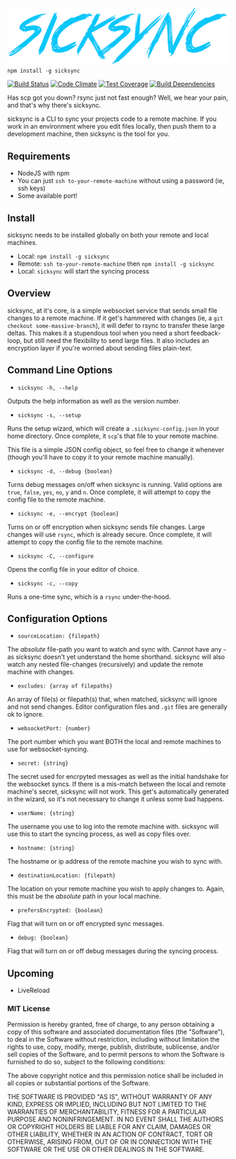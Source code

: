 ![sicksync](https://raw.githubusercontent.com/adnexus/sicksync/master/img/sicksync.png)
`npm install -g sicksync`

[![Build Status](https://travis-ci.org/adnexus/sicksync.svg?branch=tests)](https://travis-ci.org/adnexus/sicksync)
[![Code Climate](https://codeclimate.com/github/adnexus/sicksync/badges/gpa.svg)](https://codeclimate.com/github/adnexus/sicksync)
[![Test Coverage](https://codeclimate.com/github/adnexus/sicksync/badges/coverage.svg)](https://codeclimate.com/github/adnexus/sicksync)
[![Build Dependencies](https://david-dm.org/adnexus/sicksync.png)](https://david-dm.org/adnexus/sicksync)

Has scp got you down? rsync just not fast enough? Well, we hear your pain, and that's why there's sicksync.

sicksync is a CLI to sync your projects code to a remote machine. If you work in an environment where you edit files locally, then push them to a development machine, then sicksync is the tool for you.

## Requirements

- NodeJS with npm
- You can just `ssh to-your-remote-machine` without using a password (ie, ssh keys)
- Some available port!

## Install
sicksync needs to be installed globally on both your remote and local machines.

- Local: `npm install -g sicksync`
- Remote: `ssh to-your-remote-machine` then `npm install -g sicksync`
- Local: `sicksync` will start the syncing process

## Overview
sicksync, at it's core, is a simple websocket service that sends small file changes to a remote machine. If it get's hammered with changes (ie, a `git checkout some-massive-branch`), it will defer to rsync to transfer these large deltas. This makes it a stupendous tool when you need a short feedback-loop, but still need the flexibility to send large files. It also includes an encryption layer if you're worried about sending files plain-text.

## Command Line Options

- `sicksync -h, --help`

Outputs the help information as well as the version number.

- `sicksync -s, --setup`

Runs the setup wizard, which will create a `.sicksync-config.json` in your home directory. Once complete, it `scp`'s that file to your remote machine.

This file is a simple JSON config object, so feel free to change it whenever (though you'll have to copy it to your remote machine manually).

- `sicksync -d, --debug {boolean}`

Turns debug messages on/off when sicksync is running. Valid options are `true`, `false`, `yes`, `no`, `y` and `n`. Once complete, it will attempt to copy the config file to the remote machine.

- `sicksync -e, --encrypt {boolean}`

Turns on or off encryption when sicksync sends file changes. Large changes will use `rsync`, which is already secure. Once complete, it will attempt to copy the config file to the remote machine.

- `sicksync -C, --configure`

Opens the config file in your editor of choice.

- `sicksync -c, --copy`

Runs a one-time sync, which is a `rsync` under-the-hood.

## Configuration Options

- `sourceLocation: {filepath}`

The *absolute* file-path you want to watch and sync with. Cannot have any `~` as sicksync doesn't yet understand the home shorthand. sicksync will also watch any nested file-changes (recursively) and update the remote machine with changes.

- `excludes: {array of filepaths}`

An array of file(s) or filepath(s) that, when matched, sicksync will ignore and not send changes. Editor configuration files and `.git` files are generally ok to ignore.

- `websocketPort: {number}`

The port number which you want BOTH the local and remote machines to use for websocket-syncing.

- `secret: {string}`

The secret used for encrpyted messages as well as the initial handshake for the websocket syncs. If there is a mis-match between the local and remote machine's secret, sicksync will not work. This get's automatically generated in the wizard, so it's not necessary to change it unless some bad happens.

- `userName: {string}`

The username you use to log into the remote machine with. sicksync will use this to start the syncing process, as well as copy files over.

- `hostname: {string}`

The hostname or ip address of the remote machine you wish to sync with.

- `destinationLocation: {filepath}`

The location on your remote machine you wish to apply changes to. Again, this must be the *absolute* path in your local machine.

- `prefersEncrypted: {boolean}`

Flag that will turn on or off encrypted sync messages.

- `debug: {boolean}`

Flag that will turn on or off debug messages during the syncing process.

## Upcoming

- LiveReload

### MIT License

Permission is hereby granted, free of charge, to any person obtaining a copy
of this software and associated documentation files (the "Software"), to deal
in the Software without restriction, including without limitation the rights
to use, copy, modify, merge, publish, distribute, sublicense, and/or sell
copies of the Software, and to permit persons to whom the Software is
furnished to do so, subject to the following conditions:

The above copyright notice and this permission notice shall be included in
all copies or substantial portions of the Software.

THE SOFTWARE IS PROVIDED "AS IS", WITHOUT WARRANTY OF ANY KIND, EXPRESS OR
IMPLIED, INCLUDING BUT NOT LIMITED TO THE WARRANTIES OF MERCHANTABILITY,
FITNESS FOR A PARTICULAR PURPOSE AND NONINFRINGEMENT. IN NO EVENT SHALL THE
AUTHORS OR COPYRIGHT HOLDERS BE LIABLE FOR ANY CLAIM, DAMAGES OR OTHER
LIABILITY, WHETHER IN AN ACTION OF CONTRACT, TORT OR OTHERWISE, ARISING FROM,
OUT OF OR IN CONNECTION WITH THE SOFTWARE OR THE USE OR OTHER DEALINGS IN
THE SOFTWARE.